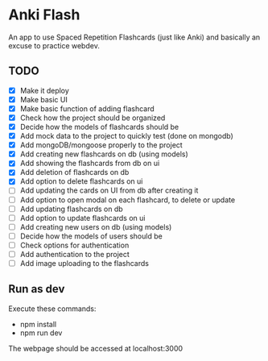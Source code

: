 # Anki Flash

An app to use Spaced Repetition Flashcards (just like Anki) and basically an excuse to practice webdev.

## TODO

- [x] Make it deploy
- [x] Make basic UI
- [x] Make basic function of adding flashcard
- [x] Check how the project should be organized
- [x] Decide how the models of flashcards should be
- [x] Add mock data to the project to quickly test (done on mongodb)
- [x] Add mongoDB/mongoose properly to the project
- [x] Add creating new flashcards on db (using models)
- [x] Add showing the flashcards from db on ui
- [x] Add deletion of flashcards on db
- [x] Add option to delete flashcards on ui
- [ ] Add updating the cards on UI from db after creating it
- [ ] Add option to open modal on each flashcard, to delete or update
- [ ] Add updating flashcards on db
- [ ] Add option to update flashcards on ui
- [ ] Add creating new users on db (using models)
- [ ] Decide how the models of users should be
- [ ] Check options for authentication
- [ ] Add authentication to the project
- [ ] Add image uploading to the flashcards

## Run as dev

Execute these commands:

- npm install
- npm run dev

The webpage should be accessed at localhost:3000
